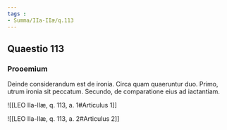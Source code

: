 ```yaml
---
tags : 
- Summa/IIa-IIæ/q.113
---
```


## Quaestio 113

### Prooemium

Deinde considerandum est de ironia. Circa quam quaeruntur duo. Primo, utrum ironia sit peccatum. Secundo, de comparatione eius ad iactantiam.

![[LEO IIa-IIæ, q. 113, a. 1#Articulus 1]]

![[LEO IIa-IIæ, q. 113, a. 2#Articulus 2]]

